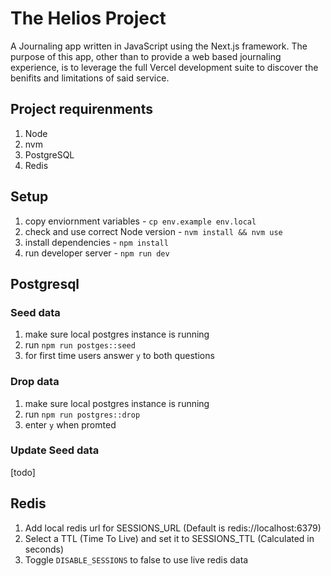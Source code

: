 # The Helios Project

A Journaling app written in JavaScript using the Next.js framework. The purpose of this app, other than to provide a web based journaling experience, is to leverage the full Vercel development suite to discover the benifits and limitations of said service.

## Project requirenments

1. Node
2. nvm
3. PostgreSQL
4. Redis

## Setup

1. copy enviornment variables - `cp env.example env.local`
2. check and use correct Node version - `nvm install && nvm use`
3. install dependencies - `npm install`
4. run developer server - `npm run dev`

## Postgresql

### Seed data

1. make sure local postgres instance is running
2. run `npm run postges::seed`
3. for first time users answer `y` to both questions

### Drop data

1. make sure local postgres instance is running
2. run `npm run postgres::drop`
3. enter `y` when promted

### Update Seed data

[todo]

## Redis

1. Add local redis url for SESSIONS_URL (Default is redis://localhost:6379)
2. Select a TTL (Time To Live) and set it to SESSIONS_TTL (Calculated in seconds)
3. Toggle `DISABLE_SESSIONS` to false to use live redis data

